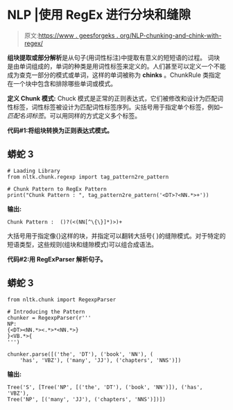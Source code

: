 # NLP |使用 RegEx 进行分块和缝隙

> 原文:[https://www . geesforgeks . org/NLP-chunking-and-chink-with-regex/](https://www.geeksforgeeks.org/nlp-chunking-and-chinking-with-regex/)

**组块提取或部分解析**是从句子(用词性标注)中提取有意义的短短语的过程。
词块是由单词组成的，单词的种类是用词性标签来定义的。人们甚至可以定义一个不能成为查克一部分的模式或单词，这样的单词被称为 **chinks** 。ChunkRule 类指定在一个块中包含和排除哪些单词或模式。

**定义 Chunk 模式:**
Chuck 模式是正常的正则表达式，它们被修改和设计为匹配词性标签，词性标签被设计为匹配词性标签序列。尖括号用于指定单个标签，例如–*匹配名词标签*。可以用同样的方式定义多个标签。

**代码#1:将组块转换为正则表达式模式。**

## 蟒蛇 3

```
# Laading Library
from nltk.chunk.regexp import tag_pattern2re_pattern

# Chunk Pattern to RegEx Pattern
print("Chunk Pattern : ", tag_pattern2re_pattern('<DT>?<NN.*>+'))
```

**输出:**

```
Chunk Pattern :  ()?(<(NN[^\{\}]*)>)+
```

大括号用于指定像{}这样的块，并指定可以翻转大括号{ }的缝隙模式。对于特定的短语类型，这些规则(组块和缝隙模式)可以组合成语法。

**代码#2:用 RegExParser 解析句子。**

## 蟒蛇 3

```
from nltk.chunk import RegexpParser

# Introducing the Pattern
chunker = RegexpParser(r'''
NP:
{<DT><NN.*><.*>*<NN.*>}
}<VB.*>{
''')

chunker.parse([('the', 'DT'), ('book', 'NN'), (
    'has', 'VBZ'), ('many', 'JJ'), ('chapters', 'NNS')])
```

**输出:**

```
Tree('S', [Tree('NP', [('the', 'DT'), ('book', 'NN')]), ('has', 'VBZ'), 
Tree('NP', [('many', 'JJ'), ('chapters', 'NNS')])])
```